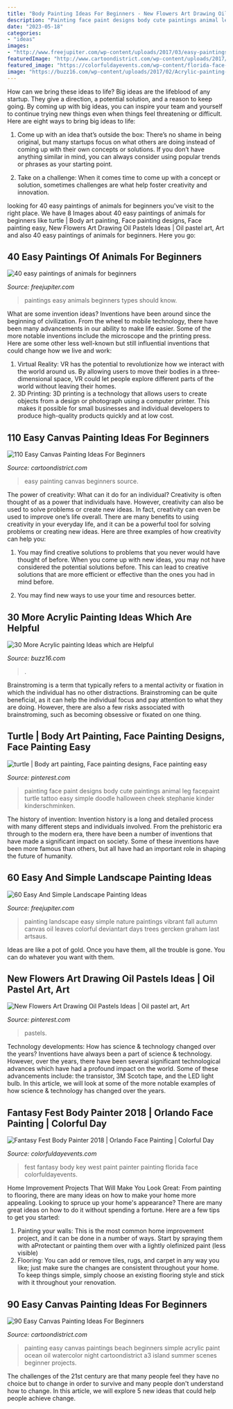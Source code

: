 ```yaml
---
title: "Body Painting Ideas For Beginners - New Flowers Art Drawing Oil Pastels Ideas"
description: "Painting face paint designs body cute paintings animal leg facepaint turtle tattoo easy simple doodle halloween cheek stephanie kinder kinderschminken"
date: "2023-05-18"
categories:
- "ideas"
images:
- "http://www.freejupiter.com/wp-content/uploads/2017/03/easy-paintings-of-animals26.jpg"
featuredImage: "http://www.cartoondistrict.com/wp-content/uploads/2017/06/Easy-Canvas-Painting-Ideas-For-Beginners17-1.jpg"
featured_image: "https://colorfuldayevents.com/wp-content/florida-face-painter/fantasy-fest/fantasy-fest-body-paint-ideas-2016.jpg"
image: "https://buzz16.com/wp-content/uploads/2017/02/Acrylic-painting-Ideas-3.jpg"
---
```



How can we bring these ideas to life?
Big ideas are the lifeblood of any startup. They give a direction, a potential solution, and a reason to keep going. By coming up with big ideas, you can inspire your team and yourself to continue trying new things even when things feel threatening or difficult. Here are eight ways to bring big ideas to life:
1. Come up with an idea that’s outside the box: There’s no shame in being original, but many startups focus on what others are doing instead of coming up with their own concepts or solutions. If you don’t have anything similar in mind, you can always consider using popular trends or phrases as your starting point.

2. Take on a challenge: When it comes time to come up with a concept or solution, sometimes challenges are what help foster creativity and innovation.

	

		
looking for 40 easy paintings of animals for beginners you've visit to the right place. We have 8 Images about 40 easy paintings of animals for beginners like turtle | Body art painting, Face painting designs, Face painting easy, New Flowers Art Drawing Oil Pastels Ideas | Oil pastel art, Art and also 40 easy paintings of animals for beginners. Here you go:
		
    
## 40 Easy Paintings Of Animals For Beginners

<img loading=lazy src="http://www.freejupiter.com/wp-content/uploads/2017/03/easy-paintings-of-animals26.jpg" onerror="this.onerror=null;this.src='https://tse2.mm.bing.net/th?id=OIP.U0xxp0wBos4N0oRlnxAZ4AHaK4&amp;pid=15.1';" alt="40 easy paintings of animals for beginners">

_Source: freejupiter.com_

>paintings easy animals beginners types should know. 

	

What are some invention ideas?
Inventions have been around since the beginning of civilization. From the wheel to mobile technology, there have been many advancements in our ability to make life easier. Some of the more notable inventions include the microscope and the printing press. Here are some other less well-known but still influential inventions that could change how we live and work:
1) Virtual Reality: VR has the potential to revolutionize how we interact with the world around us. By allowing users to move their bodies in a three-dimensional space, VR could let people explore different parts of the world without leaving their homes.
2) 3D Printing: 3D printing is a technology that allows users to create objects from a design or photograph using a computer printer. This makes it possible for small businesses and individual developers to produce high-quality products quickly and at low cost.

    
## 110 Easy Canvas Painting Ideas For Beginners

<img loading=lazy src="http://www.cartoondistrict.com/wp-content/uploads/2017/06/Easy-Canvas-Painting-Ideas-For-Beginners15-1.jpg" onerror="this.onerror=null;this.src='https://tse3.mm.bing.net/th?id=OIP.95vW5q5Xz0Vw1UleV7OBFQHaKE&amp;pid=15.1';" alt="110 Easy Canvas Painting Ideas For Beginners">

_Source: cartoondistrict.com_

>easy painting canvas beginners source. 

	

The power of creativity: What can it do for an individual?
Creativity is often thought of as a power that individuals have. However, creativity can also be used to solve problems or create new ideas. In fact, creativity can even be used to improve one’s life overall. There are many benefits to using creativity in your everyday life, and it can be a powerful tool for solving problems or creating new ideas. Here are three examples of how creativity can help you: 
1) You may find creative solutions to problems that you never would have thought of before. When you come up with new ideas, you may not have considered the potential solutions before. This can lead to creative solutions that are more efficient or effective than the ones you had in mind before. 

2) You may find new ways to use your time and resources better.

    
## 30 More Acrylic Painting Ideas Which Are Helpful

<img loading=lazy src="https://buzz16.com/wp-content/uploads/2017/02/Acrylic-painting-Ideas-3.jpg" onerror="this.onerror=null;this.src='https://tse2.mm.bing.net/th?id=OIP._jAG4dDa84xVywyHWJ0CpwHaK0&amp;pid=15.1';" alt="30 More Acrylic painting Ideas which are Helpful">

_Source: buzz16.com_

>. 

	

Brainstroming is a term that typically refers to a mental activity or fixation in which the individual has no other distractions. Brainstroming can be quite beneficial, as it can help the individual focus and pay attention to what they are doing. However, there are also a few risks associated with brainstroming, such as becoming obsessive or fixated on one thing.

    
## Turtle | Body Art Painting, Face Painting Designs, Face Painting Easy

<img loading=lazy src="https://i.pinimg.com/736x/ef/5e/1d/ef5e1db6085b4a8de7816591150d5259.jpg" onerror="this.onerror=null;this.src='https://tse1.mm.bing.net/th?id=OIP.0j3FDbgXH4FgAFv1WZkb1wHaJ4&amp;pid=15.1';" alt="turtle | Body art painting, Face painting designs, Face painting easy">

_Source: pinterest.com_

>painting face paint designs body cute paintings animal leg facepaint turtle tattoo easy simple doodle halloween cheek stephanie kinder kinderschminken. 

	

The history of invention:
Invention history is a long and detailed process with many different steps and individuals involved. From the prehistoric era through to the modern era, there have been a number of inventions that have made a significant impact on society. Some of these inventions have been more famous than others, but all have had an important role in shaping the future of humanity.

    
## 60 Easy And Simple Landscape Painting Ideas

<img loading=lazy src="http://www.freejupiter.com/wp-content/uploads/2017/02/Easy-And-Simple-Landscape-Painting-Ideas-1.jpg" onerror="this.onerror=null;this.src='https://tse2.mm.bing.net/th?id=OIP.rtzM1U9felK_PbJ2VwlcgAHaSo&amp;pid=15.1';" alt="60 Easy And Simple Landscape Painting Ideas">

_Source: freejupiter.com_

>painting landscape easy simple nature paintings vibrant fall autumn canvas oil leaves colorful deviantart days trees gercken graham last artsaus. 

	

Ideas are like a pot of gold. Once you have them, all the trouble is gone. You can do whatever you want with them.

    
## New Flowers Art Drawing Oil Pastels Ideas | Oil Pastel Art, Art

<img loading=lazy src="https://i.pinimg.com/736x/0e/16/da/0e16dae9a895dcac8a2ac6a36fa7a21f.jpg" onerror="this.onerror=null;this.src='https://tse3.mm.bing.net/th?id=OIP.3n7bwLPfKETwNxg0Ymn6PgAAAA&amp;pid=15.1';" alt="New Flowers Art Drawing Oil Pastels Ideas | Oil pastel art, Art">

_Source: pinterest.com_

>pastels. 

	

Technology developments: How has science & technology changed over the years?
Inventions have always been a part of science & technology. However, over the years, there have been several significant technological advances which have had a profound impact on the world. Some of these advancements include: the transistor, 3M Scotch tape, and the LED light bulb. In this article, we will look at some of the more notable examples of how science & technology has changed over the years.

    
## Fantasy Fest Body Painter 2018 | Orlando Face Painting | Colorful Day

<img loading=lazy src="https://colorfuldayevents.com/wp-content/florida-face-painter/fantasy-fest/fantasy-fest-body-paint-ideas-2016.jpg" onerror="this.onerror=null;this.src='https://tse2.mm.bing.net/th?id=OIP.c4IL8dJbiY_QJH3ZEKrnhgAAAA&amp;pid=15.1';" alt="Fantasy Fest Body Painter 2018 | Orlando Face Painting | Colorful Day">

_Source: colorfuldayevents.com_

>fest fantasy body key west paint painter painting florida face colorfuldayevents. 

	

Home Improvement Projects That Will Make You Look Great: From painting to flooring, there are many ideas on how to make your home more appealing.
Looking to spruce up your home's appearance? There are many great ideas on how to do it without spending a fortune. Here are a few tips to get you started:
1. Painting your walls: This is the most common home improvement project, and it can be done in a number of ways. Start by spraying them with aProtectant or painting them over with a lightly olefinized paint (less visible) 
2. Flooring: You can add or remove tiles, rugs, and carpet in any way you like; just make sure the changes are consistent throughout your home. To keep things simple, simply choose an existing flooring style and stick with it throughout your renovation.

    
## 90 Easy Canvas Painting Ideas For Beginners

<img loading=lazy src="http://www.cartoondistrict.com/wp-content/uploads/2017/06/Easy-Canvas-Painting-Ideas-For-Beginners17-1.jpg" onerror="this.onerror=null;this.src='https://tse2.mm.bing.net/th?id=OIP.vvkeAUxQvgkUVSxEPgOckQHaJ4&amp;pid=15.1';" alt="90 Easy Canvas Painting Ideas For Beginners">

_Source: cartoondistrict.com_

>painting easy canvas paintings beach beginners simple acrylic paint ocean oil watercolor night cartoondistrict a3 island summer scenes beginner projects. 

	

The challenges of the 21st century are that many people feel they have no choice but to change in order to survive and many people don't understand how to change. In this article, we will explore 5 new ideas that could help people achieve change.

